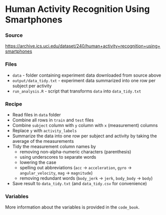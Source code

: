 # Human Activity Recognition Using Smartphones

### Source
https://archive.ics.uci.edu/dataset/240/human+activity+recognition+using+smartphones

### Files

- `data`  - folder containing experiment data downloaded from source above
- `output/data_tidy.txt` - experiment data summarized into one row per subject per activity
- `run_analysis.R` - script that transforms `data` into `data_tidy.txt`

### Recipe

- Read files in `data` folder
- Combine all rows in `train` and `test` files
- Combine `subject` column with `y` column with `x`  (measurement) columns
- Replace `y` with `activity_labels`
- Summarize the data into one row per subject and activity by taking the average of the measurements
- Tidy the measurement column names by
    - removing non-alpha-numeric characters (parenthesis)
    - using underscores to separate words
    - lowering the case
    - spelling out abbreviations (`acc` -> `acceleration`, `gyro` -> `angular_velocity`, `mag` -> `magnitude`)
    - removing redundant words (`body_jerk` -> `jerk`, `body_body` -> `body`)
- Save result to `data_tidy.txt` (and `data_tidy.csv` for convenience)

### Variables

More information about the variables is provided in the `code_book`.
